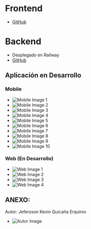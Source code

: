 # Frontend
- [GitHub](https://github.com/Manzanito20003/Fronted_final/edit/main/README.md)

# Backend
- Desplegado en Railway
- [GitHub](https://github.com/Manzanito20003/Backend-Deploy.git)

## Aplicación en Desarrollo

### Mobile
- ![Mobile Image 1](https://github.com/Manzanito20003/Fronted_final/assets/112734981/6149731a-8d2a-4f61-b1f4-4c59fc37019e)
- ![Mobile Image 2](https://github.com/Manzanito20003/Fronted_final/assets/112734981/a7c5dd3e-dcf4-4236-80db-ae4c6370551f)
- ![Mobile Image 3](https://github.com/Manzanito20003/Fronted_final/assets/112734981/72f6665f-91cf-44e6-ad0c-a3d58972a3d0)
- ![Mobile Image 4](https://github.com/Manzanito20003/Fronted_final/assets/112734981/d69710b7-afb2-414a-a25b-4b4e29c65259)
- ![Mobile Image 5](https://github.com/Manzanito20003/Fronted_final/assets/112734981/1c9dc4ae-e9a5-4dd0-912e-956bcf482e3b)
- ![Mobile Image 6](https://github.com/Manzanito20003/Fronted_final/assets/112734981/c367eb4e-5953-4f3b-a6d8-03655414edba)
- ![Mobile Image 7](https://github.com/Manzanito20003/Fronted_final/assets/112734981/d832fcf2-757a-4084-bdcd-731089d81944)
- ![Mobile Image 8](https://github.com/Manzanito20003/Fronted_final/assets/112734981/4109ff13-7954-4e19-981a-b406303bdfb2)
- ![Mobile Image 9](https://github.com/Manzanito20003/Fronted_final/assets/112734981/27f05b2f-c924-4f20-ac30-8a06b93d1eb8)
- ![Mobile Image 10](https://github.com/Manzanito20003/Fronted_final/assets/112734981/b287a70d-6074-4344-8c28-47d0b03844fd)

### Web (En Desarrollo)
- ![Web Image 1](https://github.com/Manzanito20003/Fronted_final/assets/112734981/ebb48b27-2cc2-41b6-9ceb-ce6c1e21d805)
- ![Web Image 2](https://github.com/Manzanito20003/Fronted_final/assets/112734981/7fcdb515-7955-4804-8703-8ec58821902b)
- ![Web Image 3](https://github.com/Manzanito20003/Fronted_final/assets/112734981/3cebcf50-a1f3-42f6-bacf-0f9ffef62fd4)
- ![Web Image 4](https://github.com/Manzanito20003/Fronted_final/assets/112734981/030b802c-3bea-4409-be83-2d21ce4bd53f)

## ANEXO:
Autor: Jefersson Kevin Quicaña Erquinio
- ![Autor Image](https://github.com/Manzanito20003/Fronted_final/assets/112734981/9501e432-228a-4a2a-8ef1-554f8f254249)

